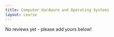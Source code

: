 ```yaml
---
title: Computer Hardware and Operating Systems
layout: course
---
```


No reviews yet - please add yours below!

